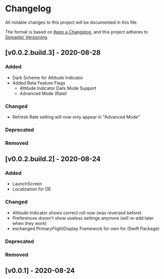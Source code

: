 # Changelog
All notable changes to this project will be documented in this file.

The format is based on [Keep a Changelog](https://keepachangelog.com/en/1.0.0/),
and this project adheres to [Semantic Versioning](https://semver.org/spec/v2.0.0.html).

## [v0.0.2.build.3] - 2020-08-28
### Added
- Dark Scheme for Attitude Indicator
- Added Beta Feature Flags
    - Attitude Indicator Dark Mode Support
    - Advanced Mode (Rate)
### Changed
- Refresh Rate setting will now only appear in "Advanced Mode"
### Deprecated
### Removed

## [v0.0.2.build.2] - 2020-08-24
### Added
- LaunchScreen
- Localization for DE
### Changed
- Attitude Indicator shows correct roll now (was reversed before)
- Preferences doesn't show useless settings anymore (will re-add later when they work)
- exchanged PrimaryFlightDisplay Framework for own for (Swift Package)
### Deprecated
### Removed

## [v0.0.1] - 2020-08-24
